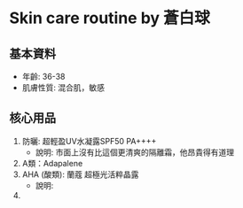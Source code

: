# Skin care routine by 蒼白球

## 基本資料
- 年齡: 36-38
- 肌膚性質: 混合肌，敏感

## 核心用品
1. 防曬: 超輕盈UV水凝露SPF50 PA++++ 
    * 說明: 市面上沒有比這個更清爽的隔離霜，他昂貴得有道理
2. A類：Adapalene
3. AHA (酸類): 蘭蔻 超極光活粹晶露
    * 說明: 
5. 